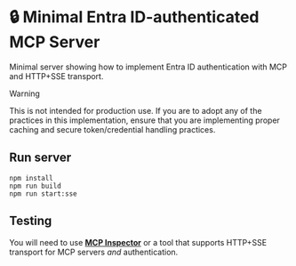 # 🔒 Minimal Entra ID-authenticated MCP Server

Minimal server showing how to implement Entra ID authentication with MCP and HTTP+SSE transport.

>[!WARNING]
>This is not intended for production use. If you are to adopt any of the practices in this implementation, ensure that you are implementing proper caching and secure token/credential handling practices.

## Run server

```
npm install
npm run build
npm run start:sse
```

## Testing

You will need to use [**MCP Inspector**](https://github.com/modelcontextprotocol/inspector) or a tool that supports HTTP+SSE transport for MCP servers _and_ authentication.

